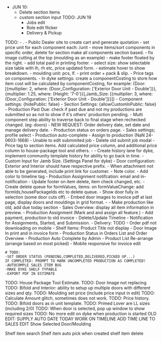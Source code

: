 - JUN 10:
  - Delete section items
  - custom section input
TODO: JUN 19
    -  Jobs edit
    -  Role edit flicker
    -  Delivery & Pickup

TODO: 
    <!-- - Payment Modal in Invoice Edit -->
    <!-- - Add view button to production list -->
    <!-- - Production navigation highlights products -->
    <!-- - Payment Due Date Filter -->
    <!-- - Add due date to production -->
    <!-- - Customer Signature and Employee signature on Packing Slip -->
    <!-- - Production Due today not showing. -->
    <!-- - List Submissions in prod assignment, allow delete submission, edit assignment -->
    - .
    - Public Dealer site to create cart and generate quotation
    - set price unit for each component each: /unit
    - move items/sort components in specific order, delete for section make all components section based.
    - fix image cutting at the top (moulding as an example)
    - make footer floated by the right.
    - add total paid in printing footer.
    - select size: show selectable size table with lh, rh etc, price updated form.
    - estimate hover to show breakdown.
    - moulding unit: pcs, lf.
    - print order + pack & slip.
    - Price tags on components.
      - In dyke settings: create a componentCosting to store how item cost will be calculated by componentCosting, for example: {Door: [{multiplier: 2, where: {Door_Configuration: ['Exterior Door Unit - Double']}},{multiplier: 1.25, where: {Height: '7-0'}}],Jamb_Size: [{multiplier: 3, where: {Door_Configuration: ['Exterior Door Unit - Double']}}]}
      - Component settings: {hidePublic: false}
      - Section Settings: {allowCustomInPublic: false}
      - Production Past Due: check if past due and not my productions are submitted so as not to show if it's others' production pending.
    - Multi component step ability to traverse back to final stage when rechecked changed. (eg: doors)
    <!-- - Job edit not showing unit and task list -->
    - NEW REQUEST: Order delivery date, set date and manage delivery date.
    - Production status on orders page.
    <!-- - roles form upgrade -->
    <!-- - NEW REQUEST: Custom sales report: print statement button in customer overview either passed due, or paid, by date. -->
    - Sales settings; profile select
    - Production auto-complete
    - Assign to production (NaN 24-0603-1668)
    <!-- - Job addon on no unit. -->
    - Unable to edit submmited job
    - Delete old submit job modal
    - Price tag to section items. Add calculated price column, and additional price column to house-package tool and others.
    - 
    - Create history lane for dyke, implement community template history for ability to go back in time.
    - Custom Input for Jamb Size. (Settings Panel for dyke)
    - Door configuration: Exterior and Interior should have respective prefix.
    - When attachment not able to be generated, include print link for customer.
    - Note color.
    - Add color to timeline tag
    - Production Assignment notifcation: email and in-notification
    - Update footer on item delete, item check changed, etc.
    - Create delete queue for formValues, items: on formValueChange: add formIds,housePackageIds etc to delete queue.
    <!-- - Add username to note (by pablo) -->
    - Show door fully in selection (some door cuts off).
    - Embed door images to invoice pdf at last page, display doors and mouldings in grid format.
    - 
    - Make production like old, add due today section
    - Sales Overview: display all item information in preview.
    - Production Assignment (Mark and and assign all feature.)
    - Add payment, production to old invoice
    - Delete/Update Timeline
    - Notification for Assignments, Started, and Submission.
    - Delivery: TODO
    - Order pdf not downloading on mobile
    - Shelf Items: Product Title not display
    - Door Image In print and in invoice form
    - Production Status in Orders List and Order Overview
    - Production Auto Complete by Admin
    - Product List Re-arrange (arrange based on most picked)
    - Mobile responsive for invoice edit
    <!-- - Price history. -->






    # TODO:
    -SET ORDER STATUS (PENDING,COMPLETED,DELIVERED,PICKED UP...)
    IF COMPLETED: PROMPT TO MARK UNCOMPLETED PRODUCTION AS COMPLETED!
    -AUTOCOMPLE SALES ITEM BUG
    -MAKE DYKE SHELF TYPABLE
    -EXPORT PDF IN ESTIMATE 

TODO: House Package Tool Estimate.
TODO: Door Image not replacing
TODO: Bifold and Interior: ability to setup up multiple doors with different sizes and qty.
TODO: Moulding set price (include price input in edit)
TODO: Calculate
 Amount glitch, sometimes does not work.
TODO: Price history.
TODO: Bifold doors as in unit template.
TODO: Primed Lover are LL sizes (including 2/0)
TODO: When door is selected, pop up window to show required sizes
TODO: No more edit on dyke when production is started
OLD EDIT: SUPPLY AUTO DATE TODAY
WORK ON TIMELINE
ADD TIME LINE TO SALES EDIT
Show Selected Door/Moulding
<!-- AUTO-COMPLETE PRODUCTION WITH NO SWING -->
<!-- CUSTOM SERVICES -->


Shelf item search
Shelf item auto pick when created
shelf item delete
